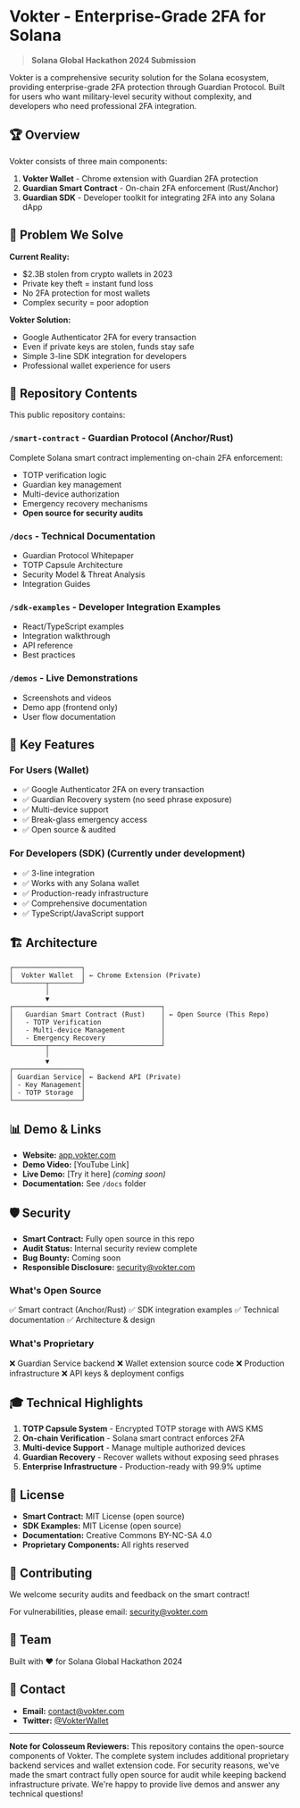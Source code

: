 # Vokter - Enterprise-Grade 2FA for Solana

> **Solana Global Hackathon 2024 Submission**

Vokter is a comprehensive security solution for the Solana ecosystem, providing enterprise-grade 2FA protection through Guardian Protocol. Built for users who want military-level security without complexity, and developers who need professional 2FA integration.

## 🏆 Overview

Vokter consists of three main components:

1. **Vokter Wallet** - Chrome extension with Guardian 2FA protection
2. **Guardian Smart Contract** - On-chain 2FA enforcement (Rust/Anchor)
3. **Guardian SDK** - Developer toolkit for integrating 2FA into any Solana dApp

## 🎯 Problem We Solve

**Current Reality:**
- $2.3B stolen from crypto wallets in 2023
- Private key theft = instant fund loss
- No 2FA protection for most wallets
- Complex security = poor adoption

**Vokter Solution:**
- Google Authenticator 2FA for every transaction
- Even if private keys are stolen, funds stay safe
- Simple 3-line SDK integration for developers
- Professional wallet experience for users

## 🔐 Repository Contents

This public repository contains:

### `/smart-contract` - Guardian Protocol (Anchor/Rust)
Complete Solana smart contract implementing on-chain 2FA enforcement:
- TOTP verification logic
- Guardian key management
- Multi-device authorization
- Emergency recovery mechanisms
- **Open source for security audits**

### `/docs` - Technical Documentation
- Guardian Protocol Whitepaper
- TOTP Capsule Architecture
- Security Model & Threat Analysis
- Integration Guides

### `/sdk-examples` - Developer Integration Examples
- React/TypeScript examples
- Integration walkthrough
- API reference
- Best practices

### `/demos` - Live Demonstrations
- Screenshots and videos
- Demo app (frontend only)
- User flow documentation

## 🚀 Key Features

### For Users (Wallet)
- ✅ Google Authenticator 2FA on every transaction
- ✅ Guardian Recovery system (no seed phrase exposure)
- ✅ Multi-device support
- ✅ Break-glass emergency access
- ✅ Open source & audited

### For Developers (SDK) (Currently under development)
- ✅ 3-line integration
- ✅ Works with any Solana wallet
- ✅ Production-ready infrastructure
- ✅ Comprehensive documentation
- ✅ TypeScript/JavaScript support

## 🏗️ Architecture

```
┌─────────────────┐
│  Vokter Wallet  │ ← Chrome Extension (Private)
└────────┬────────┘
         │
         ▼
┌─────────────────────────────────────┐
│   Guardian Smart Contract (Rust)    │ ← Open Source (This Repo)
│   - TOTP Verification               │
│   - Multi-device Management         │
│   - Emergency Recovery              │
└────────┬────────────────────────────┘
         │
         ▼
┌─────────────────┐
│ Guardian Service│ ← Backend API (Private)
│ - Key Management│
│ - TOTP Storage  │
└─────────────────┘
```

## 📊 Demo & Links

- **Website:** [app.vokter.com](https://app.vokter.com)
- **Demo Video:** [YouTube Link]
- **Live Demo:** [Try it here] *(coming soon)*
- **Documentation:** See `/docs` folder

## 🛡️ Security

- **Smart Contract:** Fully open source in this repo
- **Audit Status:** Internal security review complete
- **Bug Bounty:** Coming soon
- **Responsible Disclosure:** security@vokter.com

### What's Open Source
✅ Smart contract (Anchor/Rust)
✅ SDK integration examples
✅ Technical documentation
✅ Architecture & design

### What's Proprietary
❌ Guardian Service backend
❌ Wallet extension source code
❌ Production infrastructure
❌ API keys & deployment configs

## 🎓 Technical Highlights

1. **TOTP Capsule System** - Encrypted TOTP storage with AWS KMS
2. **On-chain Verification** - Solana smart contract enforces 2FA
3. **Multi-device Support** - Manage multiple authorized devices
4. **Guardian Recovery** - Recover wallets without exposing seed phrases
5. **Enterprise Infrastructure** - Production-ready with 99.9% uptime

## 📝 License

- **Smart Contract:** MIT License (open source)
- **SDK Examples:** MIT License (open source)
- **Documentation:** Creative Commons BY-NC-SA 4.0
- **Proprietary Components:** All rights reserved

## 🤝 Contributing

We welcome security audits and feedback on the smart contract!

For vulnerabilities, please email: security@vokter.com

## 👥 Team

Built with ❤️ for Solana Global Hackathon 2024

## 📧 Contact

- **Email:** contact@vokter.com
- **Twitter:** [@VokterWallet](https://twitter.com/vokterwallet)
---

**Note for Colosseum Reviewers:** This repository contains the open-source components of Vokter. The complete system includes additional proprietary backend services and wallet extension code. For security reasons, we've made the smart contract fully open source for audit while keeping backend infrastructure private. We're happy to provide live demos and answer any technical questions!
